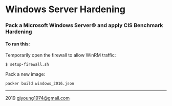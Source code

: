 # Windows Server Hardening
### Pack a Microsoft Windows Server© and apply CIS Benchmark Hardening

#### To run this:
Temporarily open the firewall to allow WinRM traffic:
```sh
$ setup-firewall.sh
```

Pack a new image:    
```sh
packer build windows_2016.json
```

---

2019 gjyoung1974@gmail.com

